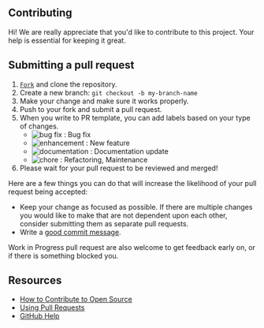 ## Contributing

Hi! We are really appreciate that you'd like to contribute to this project. Your help is essential for keeping it great.

## Submitting a pull request

1. <a class="github-button" href="https://github.com/LGE-OSS/example/fork" data-icon="octicon-repo-forked" aria-label="Fork LGE-OSS/example on GitHub">```Fork```</a> and clone the repository.
2. Create a new branch: `git checkout -b my-branch-name`
3. Make your change and make sure it works properly.
4. Push to your fork and submit a pull request.
5. When you write to PR template, you can add labels based on your type of changes.
    - ![bug fix](https://img.shields.io/badge/-bug%20fix-B60205) : Bug fix
    - ![enhancement](https://img.shields.io/badge/-enhancement-1D76DB) : New feature
    - ![documentation](https://img.shields.io/badge/-documentation-0E8A16) : Documentation update
    - ![chore](https://img.shields.io/badge/-chore-0E8A16) : Refactoring, Maintenance 
6. Please wait for your pull request to be reviewed and merged!

Here are a few things you can do that will increase the likelihood of your pull request being accepted:

- Keep your change as focused as possible. If there are multiple changes you would like to make that are not dependent upon each other, consider submitting them as separate pull requests.
- Write a [good commit message](http://tbaggery.com/2008/04/19/a-note-about-git-commit-messages.html).

Work in Progress pull request are also welcome to get feedback early on, or if there is something blocked you.

## Resources

- [How to Contribute to Open Source](https://opensource.guide/how-to-contribute/)
- [Using Pull Requests](https://help.github.com/articles/about-pull-requests/)
- [GitHub Help](https://help.github.com)
